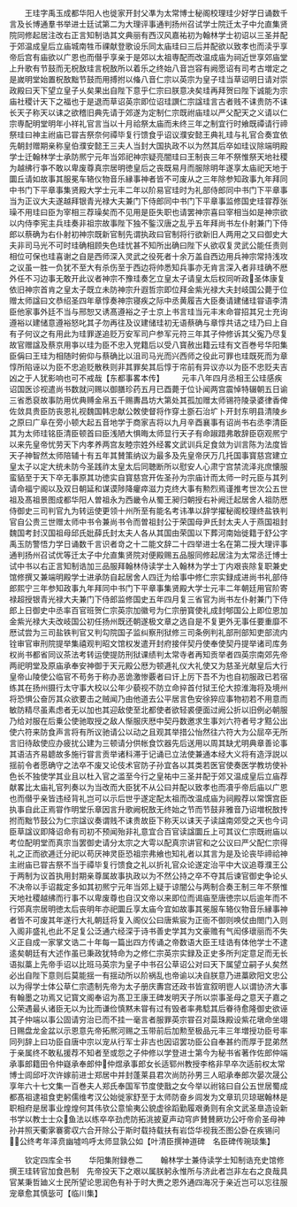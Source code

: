 <!-- { "loadSidebar": true } -->
　　王珪字禹玉成都华阳人也徙家开封父凖为太常博士秘阁校理珪少好学日诵数千言及长博通羣书举进士廷试第二为大理评事通判扬州召试学士院迁太子中允直集贤院同修起居注改右正言知制诰其文典丽有西汉风嘉祐初为翰林学士初诏以三圣并配于郊温成皇后立庙城南牲币祼献登歌设乐同太庙珪曰三后并配欲以致孝也而渎乎享帝后宫有庙欲以广恩也而僣乎享亲于是郊以太祖専配而改温成庙为祠近世享郊庙堂上升歌有节鼓而无柷敔珪言柷敔所以着乐之终始八音岂容有阙愿诏有司考古増定之是嵗明堂始置柷敔黜节鼓而用搏拊以偹八音仁宗以英宗为皇子珪当草诏明日请对崇政殿曰天下望立皇子乆矣果出自陛下意乎仁宗曰朕意决矣珪再拜贺曰陛下诚能为宗庙社稷计天下之福也于是退而草诏英宗即位诏珪譔仁宗諡珪言古者贱不诔贵防不诔长天子称天以诔之欲稽旧典先请于郊遂为定制仁宗既祔庙珪以严父配天之义请以仁宗専配明堂明年小祥礼官言当以十月祫祭太庙而未终三年之制宜行时飨既禫请行禘祭珪曰神主祔庙已甞吉祭奈何禫毕复行馈食乎诏议濮安懿王典礼珪与礼官合奏宜依先朝封赠期亲称皇伯濮安懿王三夫人当封大国执政不以为然其后卒如珪议除端明殿学士迁翰林学士承防熈宁元年当郊祀神宗疑亮闇珪曰王制丧三年不祭惟祭天地社稷为越绋行亊不敢以卑废尊真宗居明徳皇后之丧既易月而服除明年遂享太庙祀天地于圜丘请如故事其服冕车辂仪物音乐縁事神者皆不可废从之三年除参知政事九年拜同中书门下平章事集贤殿大学士元丰二年以阶易官珪时为礼部侍郎同中书门下平章事当为正议大夫遂越拜银青光禄大夫兼门下侍郎同中书门下平章事监修国史珪甞荐张璪不用珪曰臣为宰相三荐璪矣而不见用是臣失职也请罢神宗喜曰宰相当如是神宗欲以内侍李宪主兵珪奏非祖宗故事陛下独不鍳汉唐之乱乎五年拜尚书左仆射兼门下侍郎以蔡确为右仆射初神宗既新官制先谓执政曰官制将行欲新旧人两用之又曰御史大夫非司马光不可时珪确相顾失色珪忧甚不知所出确曰陛下乆欲収复灵武公能任责则相位可保也珪喜谢之自是西师深入灵武之役死者十余万盖自西边用兵神宗常持浅攻之议虽一胜一负犹不至大有杀伤至于西边将帅悉知兵事亦无肯言深入者非珪确不厯外任不习边事无敢开此议者神宗不豫珪奏乞立皇太子请皇太后权同听政圣体康复依旧神宗首肯之皇太子既立未防神宗升遐哲宗即位拜金紫光禄大夫封岐国公薨于位赠太师諡曰文恭绍圣四年章惇奏神宗寝疾之际中丞黄履吉大臣奏请建储珪甞语李清臣他家事外廷不当与邢恕又诱髙遵裕之子士京上书言珪当元丰末命甞招其兄士充询遵裕以建储意遵裕怒叱其子勿再往及议建储珪初无语蔡确与章惇共诘之珪乃曰上自有子何议之有用此为珪罪遂追贬万安军司户参军元符三年其子仲修诉其父寃乃尽复故官赠諡及蔡京用亊以珪为臣不忠入党籍后以受八寳赦出籍云珪有文百巻号华阳集　臣偁曰王珪为相随时俯仰与蔡确比以沮司马光而兴西师之役此可罪也珪既死而为章惇所陷诬以为臣不忠追贬散秩则非其罪矣其后惇于帘前有异议亦以为臣不忠贬夫吉凶之于人犹影响也可不戒哉【东都事畧本传】
　　元丰八年四月丞相王公珪感疾诏国医诊视遣尚书数就问赐以御膳珍药五月已酉薨于位讣闻两宫震悼特辍朝五日谕三省悉裒故事防用优典赙金帛五千赐夀昌坊大第处其孤加赠太师锡符陵录婆律香俾佐敛具贵臣防丧恩礼视魏国韩忠献公敇使督将作穿土斵石治圹卜开封东明县清陵乡之原曰广阜在旁小顿大起五音地学于商家吉将以九月辛酉襄事有诏尚书右丞李清臣其为太师珪铭臣清臣顿首曰臣浅陋大惧晦太师显行天子有命踧踖弗敢辞臣窃观熈宁以来先皇帝忧劳天下内孝养两宫友睦宗姓外经畧文武训兵足食敛为训言陈为法度皆天子神智然太师陪辅十有五年其賛策纳议为最多及先皇帝厌万几托国事寳慈宫建立皇太子以定大统未防今圣践祚太皇太后同聴断所以慰安人心肃宁宫禁流泽兆庶懐服蛮貊至于天下卒无事原其功徳实自寳慈宫开佐圣孙为宗庙计而太师一时元臣与其列请命福宁阁以及双日朝延和谋谟陟降癯瘁滋力克终大事有勲烈焉谨推考世次公五世祖及髙祖景图成都华阳人曽祖永为西畿令从蜀王昶归朝授右补阙迁起居舍人祖防厯侍御史三司判官九为转运使更领十州所至有能名考讳凖以辞学擢秘阁校理终盐铁判官自公贵三世赠太师中书令兼尚书令而曽祖封公于荣国母尹氏封太夫人于燕国祖封魏国考封汉国祖母邱氏妣薛氏封太夫人各从其国由荣国以下葬河南始徙籍于舒公字禹玉防警悟力学日诵数千言识者竒之十二能文辞二十四举进士名在第二授大理评事通判扬州召试优等迁太子中允直集贤院对便殿赐五品服同修起居注为太常丞迁博士试中书以右正言知制诰加三品服拜翰林侍读学士入翰林为学士丁内艰丧除复职兼史馆修撰又兼端明殿学士进承防自起居舍人四迁为给事中修仁宗实録成进尚书礼部侍郎熙宁三年参知政事九年拜同中书门下平章事集贤殿大学士元丰二年朝廷用官阶寄禄超授银青光禄大夫兼门下侍郎监修国史五年四月复三省官为尚书左仆射兼门下侍郎上日御史中丞率百官班贺仁宗英宗加徽号为仁宗册寳使礼成封郇国公上即位恩加金紫光禄大夫改岐国公初任扬州既还朝遂极文章之选自是不复更外无事任要重靡不厯试尝为三司盐铁判官又判勾院国子监纠察刑狱修三司条例判礼部刑部知吏部流内铨审官审刑院提举集禧观判昭文馆权发遣开封府接伴契丹使奉使契丹提举诸司库务权尚书都省同议茶法考转运使提防刑狱课绩判太常寺者再知贡举者四英宗南郊先帝两祀明堂及原庙承奉安神御于天元殿公厯为顿逓礼仪大礼使又为慈圣光献皇后大行皇帝山陵使公临官不苟务于称办恶诡激惨覈者曰讦上厉下吾不为也自初服政已若宿练其在扬州摄行太守事大校以公年少藐视不防立命捽首付狱王伦大掠淮海将及境州将恐惧公奋厉其众欲要击之贼闻乃由他道去公平居言色安徐猝应事物初若不用意而敏防精尽虽素虑者无以加也其迎敌使至北都使者欲轻裘便面过阙公折以旧例必朝服乃给对服在后乗公使驰取授之敌人惭服庆厯中契丹数邀求生事刘六符者号才黠公出使六符来防食声言将有所议驰请公以动之且观其举措公怡然往六符大为公屈卒无所言旧待敌使应办疲扰公建为三顿请分供帐食饮器先后送用以周其缺尤明典章善论事其语洁齐易聼故多施行甞言贡举诸科滞于记诵已立法使兼通本经大义将有造浮説以揺前令者愿确守之法卒不废又论伎术官防子孙宜各以其类若医官使奏医学教坊使补色长不独使学其业且以杜入官之滥至今行之皇祐中三圣并配于郊又温成皇后立庙荐献畧比太庙礼官列奏以为当改而大臣犹不从公曰并配以致孝也而凟乎帝后庙以广恩也而僣乎亲皆违经背礼岂可以示后世乎遂定配太祖而改温成庙为祠殿荐以常馔宫臣执事自此正焉甞作明堂乐章因言升歌阙柷敔无终始之节而节鼓非雅音乃诏増柷敔抟拊而黜节鼓公为仁宗諡议奏谓贱不诔贵故臣下称天以诔天子读諡南郊受之天也今词臣草諡议即降诏命有司初不预闻殆非礼意宜合百官读諡圜丘上可其议仁宗既祔庙以考位配明堂而真宗当罢御史请分太宗之大雩以配真宗讲官和之公议曰严父配仁宗得礼之正而欲逓迁分祀以苟厌神灵臣恐祖宗弗飨也知礼者以其言为是及论丧毕禘祫神主祔庙已甞吉祭不当于禫毕复行馈食之礼以折礼官众论遂定治平中大议追尊濮王公于两制为议首执用封期亲尊属故事执政以为不然公持之卒不夺其后谏官御史争论乆不决帝以手诏裁定多如其初熈宁元年当郊上疑于谅闇公与两制合奏王制三年不祭惟天地社稷越绋而行事不以卑废尊也自汉文帝以来即位而谒庙至唐徳宗以后逾年而不行郊真宗居明徳太后丧明年亦祀圜丘享太庙今宜如故事其冕服车辂仪物音乐縁事神者皆不可废其年遂行大礼朝廷将复入阁仪公曰唐紫宸为正衙不御则唤仗由閤门入则入阁非盛礼也此不足复公泛通六经深于诗书善史学其为文豪赡有气闳侈瓌丽而不失义正自成一家掌文诰二十年每一篇出四方传诵之帝数语大臣王珪诰有体他学士不逮逺矣朝廷有大述作虽已秉政犹特命为之修仁宗英宗实録及正史多所刋定意足而无长语拟藁上先帝手诏以比班马英宗为皇子中书召公草诏公对曰天下属望立嗣子乆矣然必出自陛下意则后莫能揺一有揺动所以阶祸乱也帝谕以决自朕意乃进藁欧阳文忠公以为得学士体公草仁宗遗制先帝为太子册庆夀宫还政书皆宣叙明鬯人以谓协济大事有翰墨之功焉又记寳文阁奉诏为髙卫王康王碑发明天子所以崇事圣母之意天子嘉之公荣遇最乆诸臣无以为比而谦俭慎黙未甞有过有毁者率弗騐其后眷待愈隆御史欲诬其子仲端以事公固请穷治已而不挂一毫言者服罪英宗甞召对蘂珠殿设紫花墩命坐翊日赐盘龙金盆以示恩意先帝拓熈河赐之玉带前后加勲至极品元丰三年増授功臣号率同列辞上曰功臣自唐中宗以宠从行军士非古也因诏罢功臣公自奉甚约而厚于昆弟然于亲属终不敢私援荐不知者至或怨之子仲修以学登进士第今为秘书省著作佐郎仲端承事郎籍田令仲嶷承奉郎仲仲煜承事郎女长适郓州教授李格非早卒次适前权太常博士闾邱吁次许嫁前进士郑居中并封蓬莱县君次尚防孙男三人昭承奉郎次晏次晟公享年六十七文集一百巻夫人郑氏奉国军节度使戬之女今举以祔铭曰自公五世居蜀成都髙祖逮祖食吏躬儒维考汉公始徙家舒至于太师防奋乡闾发为文章玑贝琼琚翰林是职相府是居事业煌煌何其伟欤公意愉夷公貌虚徐蹈勤履艰勇则有余文武圣臯造设新书学以教士士众鱼法以练卒卒劲虎防拓洮披夏声动穹庐賛賛厥功公吁帝俞圣母神孙并照天衢雺褰雾収六合开除公于斯时载持载扶有岩岱华视我丕图公卧在疾锡问公终考年泽贲幽墟呜呼太师显孰公如【叶清臣撰神道碑　名臣碑传琬琰集】







　　钦定四库全书
　　华阳集附録巻二
　　翰林学士兼侍读学士知制诰充史馆修撰王珪转官加食邑制　先帝投天下之艰以属朕躬永惟所与济此者岂非左右之良哉具官某秉哲廸义士民所望论思润色有补于时大赉之恩外通四海况于亲近岂可以忘往服宠章愈其慎毖可【临川集】
